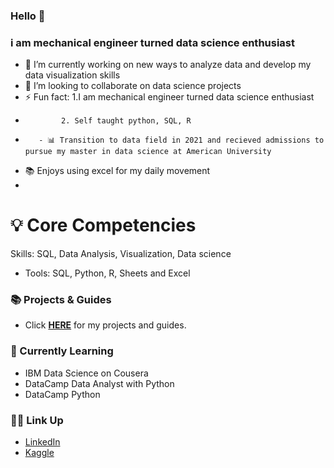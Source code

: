 ### Hello 👋

 ### i am mechanical engineer turned data science enthusiast



- 🔭 I’m currently working on new ways to analyze data and develop my data visualization skills
- 👯 I’m looking to collaborate on data science projects
- ⚡ Fun fact: 1.I am mechanical engineer turned data science enthusiast
-             2. Self taught python, SQL, R
-        - 📊 Transition to data field in 2021 and recieved admissions to pursue my master in data science at American University
- 📚 Enjoys using excel for my daily movement
- 

# 💡 Core Competencies
Skills: SQL, Data Analysis,  Visualization, Data science
- Tools: SQL, Python, R, Sheets and Excel     
 
### 📚 Projects & Guides
- Click **[HERE](https://github.com/katiehuangx/Portfolio-Guide)** for my projects and guides.
### 📝 Currently Learning
- IBM Data Science on Cousera
- DataCamp Data Analyst with Python
- DataCamp Python 
### 🙌🏻 Link Up 
- [LinkedIn](https://www.linkedin.com/feed/)
- [Kaggle](https://twitter.com/home)
